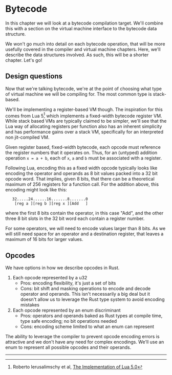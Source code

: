 # Bytecode

In this chapter we will look at a bytecode compilation target. We'll combine
this with a section on the virtual machine interface to the bytecode data
structure.

We won't go much into detail on each bytecode operation, that will be more
usefully covered in the compiler and virtual machine chapters. Here, we'll
describe the data structures involved. As such, this will be a shorter
chapter. Let's go!


## Design questions

Now that we're talking bytecode, we're at the point of choosing what type of
virtual machine we will be compiling for. The most common type is stack-based.

We'll be implementing a register-based VM though. The inspiration for this
comes from Lua 5[^1] which implements a fixed-width bytecode register VM. While
stack based VMs are typically claimed to be simpler, we'll see that the Lua
way of allocating registers per function also has an inherent simplicity and
has performance gains over a stack VM, specifically for an interpreted
non jit-compiled VM.

Given register based, fixed-width bytecode, each opcode must reference the
register numbers that it operates on. Thus, for an (untyped) addition
operation `x = a + b`, each of `x`, `a` and `b` must be associated with a
register.

Following Lua, encoding this as a fixed width opcode typically looks like
encoding the operator and operands as 8 bit values packed into a 32 bit opcode
word. That implies, given 8 bits, that there can be a theoretical maximum of
256 registers for a function call. For the addition above, this encoding
might look like this:

```ignore
   32.....24......16.......8.......0
    [reg a ][reg b ][reg x ][Add   ]
```

where the first 8 bits contain the operator, in this case "Add", and the
other three 8 bit slots in the 32 bit word each contain a register number.

For some operators, we will need to encode values larger than 8 bits. As
we will still need space for an operator and a destination register, that
leaves a maximum of 16 bits for larger values.


## Opcodes

We have options in how we describe opcodes in Rust.

1. Each opcode represented by a u32
    * Pros: encoding flexibility, it's just a set of bits
    * Cons: bit shift and masking operations to encode and decode operator
      and operands. This isn't necessarily a big deal but it doesn't allow
      us to leverage the Rust type system to avoid encoding mistakes
1. Each opcode represented by an enum discriminant
    * Pros: operators and operands baked as Rust types at compile time, type
      safe encoding; no bit operations needed
    * Cons: encoding scheme limited to what an enum can represent

The ability to leverage the compiler to prevent opcode encoding errors is
attractive and we don't have any need for complex encodings. We'll use an enum
to represent all possible opcodes and their operands.

---

[^1]: Roberto Ierusalimschy et al, [The Implementation of Lua 5.0](https://www.lua.org/doc/jucs05.pdf)
